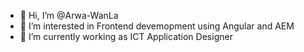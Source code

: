 - 👋 Hi, I’m @Arwa-WanLa
- 👀 I’m interested in Frontend devemopment using Angular and AEM
- 🌱 I’m currently working as ICT Application Designer

<!---
Arwa-WanLa/Arwa-WanLa is a ✨ special ✨ repository because its `README.md` (this file) appears on your GitHub profile.
You can click the Preview link to take a look at your changes.
--->
